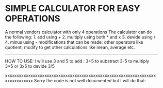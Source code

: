 

SIMPLE CALCULATOR FOR EASY OPERATIONS
========================================================================
A normal vendors calculator with only 4 operations
The calculator can do the following:
	1. add using +
	2. multiply using both * and x
	3. devide using /
	4. minus using -
modifications that can be made: 
	other operators like quotient;
	modify to get other calculations like mean, average etc.

---------------------------------------------------------------------------
HOW TO USE: I will use 3 and 5
	to add : 3+5
 	to substract 3-5
	to multiply 3*5 or 3x5
	to devide 3/5

xxxxxxxxxxxxxxxxxxxxxxxxxxxxxxxxxxxxxxxxxxxxxxxxxxxxxxxxxxxxxxxxxxxxxxxxxxxxx
Sorry the code is not well documented but I will do that:


